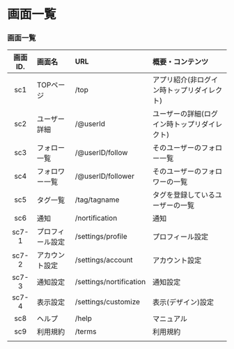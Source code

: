 # 画面一覧

### 画面一覧

|画面ID.|画面名|URL|概要・コンテンツ|
|:-:|:-|:-|:-|
| sc1 | TOPページ |  /top  | アプリ紹介(非ログイン時トップリダイレクト)    |
| sc2 | ユーザー詳細 | /@userId | ユーザーの詳細(ログイン時トップリダイレクト) |
| sc3 | フォロー一覧 | /@userID/follow | そのユーザーのフォロー一覧 |
| sc4 | フォロワー一覧 | /@userID/follower | そのユーザーのフォロワーの一覧|
|sc5|タグ一覧|/tag/tagname|タグを登録しているユーザーの一覧|
|sc6|通知|/nortification|通知|
|sc7-1|プロフィール設定|/settings/profile|プロフィール設定|
|sc7-2|アカウント設定|/settings/account|アカウント設定|
|sc7-3|通知設定|/settings/nortification|通知設定|
|sc7-4|表示設定|/settings/customize|表示(デザイン)設定|
|sc8|ヘルプ|/help|マニュアル|
|sc9|利用規約|/terms|利用規約|
|||||

